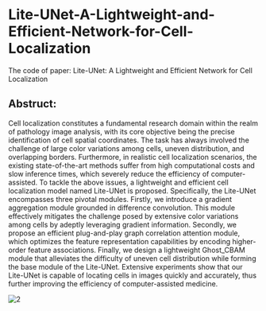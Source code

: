 # Lite-UNet-A-Lightweight-and-Efficient-Network-for-Cell-Localization
The code of paper: Lite-UNet: A Lightweight and Efficient Network for Cell Localization

## Abstruct:
Cell localization constitutes a fundamental research domain within the realm of pathology image analysis, with its core objective being the precise identification of cell spatial coordinates. The task has always involved the challenge of large color variations among cells, uneven distribution, and overlapping borders. Furthermore, in realistic cell localization scenarios, the existing state-of-the-art methods suffer from high computational costs and slow inference times, which severely reduce the efficiency of computer-assisted. To tackle the above issues, a lightweight and efficient cell localization model named Lite-UNet is proposed. Specifically, the Lite-UNet encompasses three pivotal modules. Firstly, we introduce a gradient aggregation module grounded in difference convolution. This module effectively mitigates the challenge posed by extensive color variations among cells by adeptly leveraging gradient information. Secondly, we propose an efficient plug-and-play graph correlation attention module, which optimizes the feature representation capabilities by encoding higher-order feature associations. Finally, we design a lightweight Ghost\_CBAM module that alleviates the difficulty of uneven cell distribution while forming the base module of the Lite-UNet. Extensive experiments show that our Lite-UNet is capable of locating cells in images quickly and accurately, thus further improving the efficiency of computer-assisted medicine.

![2](https://github.com/Boli-trainee/Lite-UNet/assets/83391363/98ba6c91-267b-4ad3-8059-11b9e2096781)
